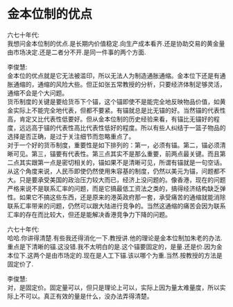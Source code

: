 # 金本位制的优点 

六七十年代:</br>
我想问金本位制的优点.是长期内价值稳定.向生产成本看齐.还是协助交易的黄金量由市场决定.还是二者分不开.是同一件事的两个方面.

李俊慧:</br>
金本位的优点就是它无法被滥印，所以无法人为制造通胀通缩。金本位下还是有通胀通缩的，通缩的风险大些。但正如张五常教授的分析，只要经济体制足够灵活，通缩不会是个大问题。</br>
货币制度的关键是要给货币下个锚，这个锚即使不是能完全地反映物品价值，如黄金实际上不能完全地代表，但都不要紧。有锚就总是比无锚的好。当然锚的代表性高，肯定又比代表性低要好。但从金本位制的历史经验来看，有锚比无锚好的程度，远远高于锚的代表性高比代表性低好的程度。所以有些人纠结于一篮子物品的选择是否正确，是过于关注细节而忽略重点了。</br>
对于一个好的货币制度，重要性是如下排列的：第一，必须有锚。第二，锚必须清晰可见。第三，锚要有代表性。第三点其实不是那么重要，前两点最关键。而且第二点其实跟第一点是密切相关的，锚如果不是清晰可见，所谓有锚就是一句空话。</br>
从这个角度来说，人民币即使仍然使用朱容基的制度，仍然以美元为锚，问题都不大。只是要承受美国的政治压力较大而已，经济上没问题的。像香港，现在的问题严格来说不是联系汇率的问题，而是它搞最低工资法之类的，搞得经济结构缺乏弹性。如果它不搞这些东西，还是原来的港英政府那一套，承受痛苦的通缩就能消除联系汇率带来的问题，仍然可以跟大陆进行竞争的。当然这通缩的痛苦会因为联系汇率的存在而比较大，但还是能解决香港竞争力下降的问题。

六七十年代:</br>
哈哈.你讲得清楚.有些我还得消化一下.教授讲.他的理论是金本位制加朱老的办法.重点是下清晰的锚.这没错.我不太明白的是.这个锚要固定的，是量.还是价.因为金本位下.这两个是由市场定的.现在是人工下锚.该以哪个为重.当然.按教授的方法是固定价了.

李俊慧:</br>
对，是固定价。固定量可以，但只是理论上可以，实际上因为量太难量度，所以实际上不可以。真正有效的量是什么，没办法弄得清楚。